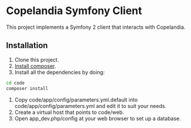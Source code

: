 # Copelandia Symfony Client

This project implements a Symfony 2 client that interacts with Copelandia.

## Installation

1. Clone this project.
1. [Install composer](http://getcomposer.org/doc/00-intro.md#globally).
1. Install all the dependencies by doing:

``` bash
cd code
composer install
```

1. Copy code/app/config/parameters.yml.default into code/app/config/parameters.yml
   and edit it to suit your needs.
1. Create a virtual host that points to code/web.
1. Open app_dev.php/config at your web browser to set up a database.
